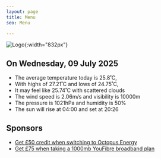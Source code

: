 ```yaml
---
layout: page
title: Menu
seo: Menu

---
```


![Logo](/images/logo.jpg){:width="832px"}

<!-- weather_marker starts -->
## On Wednesday, 09 July 2025

- The average temperature today is 25.8˚C,
- With highs of 27.21˚C and lows of 24.75˚C,
- It may feel like 25.74˚C with scattered clouds
- The wind speed is 2.06m/s and visibility is 10000m
- The pressure is 1021hPa and humidity is 50%
- The sun will rise at 04:00 and set at 20:26

<!-- weather_marker ends -->

## Sponsors

- [Get £50 credit when switching to Octopus Energy](https://bit.ly/3oD1nnS)
- [Get £75 when taking a 1000mb YouFibre broadband plan](https://aklam.io/91zWhU?)
